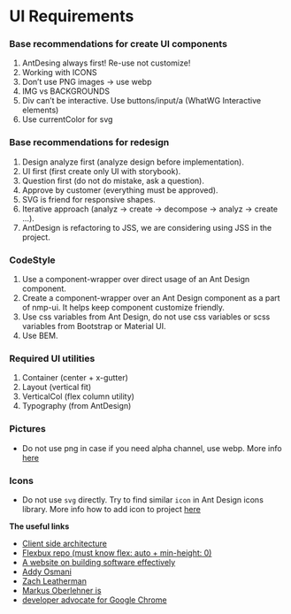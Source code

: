 # UI Requirements

### Base recommendations for create UI components

1. AntDesing always first! Re-use not customize!
2. Working with ICONS
3. Don’t use PNG images -> use webp
4. IMG vs BACKGROUNDS
5. Div can’t be interactive. Use buttons/input/a (WhatWG Interactive elements)
6. Use currentColor for svg

### Base recommendations for redesign

1. Design analyze first (analyze design before implementation).
2. UI first (first create only UI with storybook).
3. Question first (do not do mistake, ask a question).
4. Approve by customer (everything must be approved).
5. SVG is friend for responsive shapes.
6. Iterative approach (analyz -> create -> decompose -> analyz -> create …).
7. AntDesign is refactoring to JSS, we are considering using JSS in the project.

### CodeStyle

1. Use a component-wrapper over direct usage of an Ant Design component.
2. Create a component-wrapper over an Ant Design component as a part of nmp-ui. It helps keep component customize friendly.
3. Use css variables from Ant Design, do not use css variables or scss variables from Bootstrap or Material UI.
4. Use BEM.

### Required UI utilities

1. Container (center + x-gutter)
2. Layout (vertical fit)
3. VerticalCol (flex column utility)
4. Typography (from AntDesign)

### Pictures

- Do not use png in case if you need alpha channel, use webp. More info [here](./image/index.md)

### Icons

- Do not use `svg` directly. Try to find similar `icon` in Ant Design icons library. More info how to add icon to project [here](./icon/index.md)

**The useful links**

- [Client side architecture](https://khalilstemmler.com/articles/client-side-architecture/introduction/)
- [Flexbux repo (must know flex: auto + min-height: 0)](https://github.com/philipwalton/flexbugs#flexbugs)
- [A website on building software effectively](https://martinfowler.com/)
- [Addy Osmani](https://addyosmani.com/)
- [Zach Leatherman](https://www.zachleat.com/)
- [Markus Oberlehner is](https://markus.oberlehner.net/)
- [developer advocate for Google Chrome](https://jakearchibald.com/)
